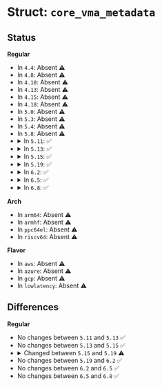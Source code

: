 # Struct: <code>core_vma_metadata</code>

## Status
<b>Regular</b>
<ul>
<li>
In <code>4.4</code>: Absent ⚠️
</li>
<li>
In <code>4.8</code>: Absent ⚠️
</li>
<li>
In <code>4.10</code>: Absent ⚠️
</li>
<li>
In <code>4.13</code>: Absent ⚠️
</li>
<li>
In <code>4.15</code>: Absent ⚠️
</li>
<li>
In <code>4.18</code>: Absent ⚠️
</li>
<li>
In <code>5.0</code>: Absent ⚠️
</li>
<li>
In <code>5.3</code>: Absent ⚠️
</li>
<li>
In <code>5.4</code>: Absent ⚠️
</li>
<li>
In <code>5.8</code>: Absent ⚠️
</li>
<li>
<details>
<summary>In <code>5.11</code>: ✅</summary>

```c
struct core_vma_metadata {
    long unsigned int start;
    long unsigned int end;
    long unsigned int flags;
    long unsigned int dump_size;
};
```
</details>
</li>
<li>
<details>
<summary>In <code>5.13</code>: ✅</summary>

```c
struct core_vma_metadata {
    long unsigned int start;
    long unsigned int end;
    long unsigned int flags;
    long unsigned int dump_size;
};
```
</details>
</li>
<li>
<details>
<summary>In <code>5.15</code>: ✅</summary>

```c
struct core_vma_metadata {
    long unsigned int start;
    long unsigned int end;
    long unsigned int flags;
    long unsigned int dump_size;
};
```
</details>
</li>
<li>
<details>
<summary>In <code>5.19</code>: ✅</summary>

```c
struct core_vma_metadata {
    long unsigned int start;
    long unsigned int end;
    long unsigned int flags;
    long unsigned int dump_size;
    long unsigned int pgoff;
    struct file *file;
};
```
</details>
</li>
<li>
<details>
<summary>In <code>6.2</code>: ✅</summary>

```c
struct core_vma_metadata {
    long unsigned int start;
    long unsigned int end;
    long unsigned int flags;
    long unsigned int dump_size;
    long unsigned int pgoff;
    struct file *file;
};
```
</details>
</li>
<li>
<details>
<summary>In <code>6.5</code>: ✅</summary>

```c
struct core_vma_metadata {
    long unsigned int start;
    long unsigned int end;
    long unsigned int flags;
    long unsigned int dump_size;
    long unsigned int pgoff;
    struct file *file;
};
```
</details>
</li>
<li>
<details>
<summary>In <code>6.8</code>: ✅</summary>

```c
struct core_vma_metadata {
    long unsigned int start;
    long unsigned int end;
    long unsigned int flags;
    long unsigned int dump_size;
    long unsigned int pgoff;
    struct file *file;
};
```
</details>
</li>
</ul>
<b>Arch</b>
<ul>
<li>
In <code>arm64</code>: Absent ⚠️
</li>
<li>
In <code>armhf</code>: Absent ⚠️
</li>
<li>
In <code>ppc64el</code>: Absent ⚠️
</li>
<li>
In <code>riscv64</code>: Absent ⚠️
</li>
</ul>
<b>Flavor</b>
<ul>
<li>
In <code>aws</code>: Absent ⚠️
</li>
<li>
In <code>azure</code>: Absent ⚠️
</li>
<li>
In <code>gcp</code>: Absent ⚠️
</li>
<li>
In <code>lowlatency</code>: Absent ⚠️
</li>
</ul>

## Differences
<b>Regular</b>
<ul>
<li>
No changes between <code>5.11</code> and <code>5.13</code> ✅
</li>
<li>
No changes between <code>5.13</code> and <code>5.15</code> ✅
</li>
<li>
<details>
<summary>Changed between <code>5.15</code> and <code>5.19</code> ⚠️</summary>
<ul>
<li>
<b>Field added. </b>
<code>long unsigned int pgoff</code>
</li>
<li>
<b>Field added. </b>
<code>struct file *file</code>
</li>
</ul>
</details>
</li>
<li>
No changes between <code>5.19</code> and <code>6.2</code> ✅
</li>
<li>
No changes between <code>6.2</code> and <code>6.5</code> ✅
</li>
<li>
No changes between <code>6.5</code> and <code>6.8</code> ✅
</li>
</ul>
